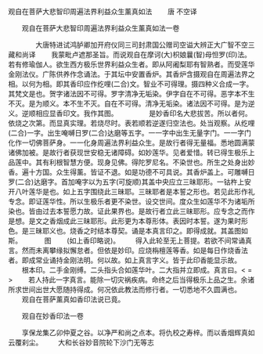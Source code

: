   观自在菩萨大悲智印周遍法界利益众生薰真如法
　　唐 不空译




　　观自在菩萨大悲智印周遍法界利益众生薰真如法一卷

　　　　大唐特进试鸿胪卿加开府仪同三司封肃国公赠司空谥大辨正大广智不空三藏和尚译
　　我蒙毗卢遮那圣旨。而说观自在摩诃(大)枳娘曩(智)母怛罗(印)法。若有修瑜伽人。欲生西方极乐世界利益众生者。即从阿阇梨耶有智熟者。而受莲华金刚法仪。广陈供养作念诵法。于其坛中安置香炉。其香炉含摄观自在周遍法界之相。以何为相。即其香印应作纥哩(二合)文。智业不可得理。摄四种义合成一字。其梵文是也。贺字诸法因不可得。罗字清净无垢染。伊字自在不可得。恶字本不生不灭。是为顺义。本不生不灭。自在不可得。清净无垢染。诸法因不可得。是为逆义。逆顺相应显香印文。我作其图。
　　
　　是妙香印名大悲拔苦。所以者何。依烧之次第。而显真实理。若烧尽时。表若顺若逆遂归空法也。处当观察。从纥哩(二合)一字。出生唵嚩日罗(二合)达磨等五字。一一字中出生无量字门。一一字门化作一切佛菩萨身。一一化身周遍法界利益众生。是故行者得无量福。悉地圆满蒙诸佛加被。是故行者获现世安稳无诸障碍。如妙莲华。见者爱惜。转已得生极乐上品莲中。其有利根智慧方便。现身见佛。得陀罗尼名。不染世也。所生之处身出妙香。遍十方国。众生得薰。皆证不退。如是功德不可具说。其香炉盖上。可雕嚩日罗(二合)达磨字。首加唵字以为五字(可旋顺)其盖中央应立三昧耶形。一钴杵上安开八叶莲华是也。如上五字围绕此三昧耶。三昧耶者是本誓之形也。若见此形作礼专念。即证莲华性。所以生极乐者更不染世。设交世间。度众生如莲华不为诸垢所染也。皆由过去本誓愿力故。证此果界也。是故行者立此三昧耶形。应专念之而作是想。是文之香烟成此三昧耶形。此形更为本尊形体。表因时本誓。遂为果时形色。是三昧耶义也。烧香之时结本尊契。诵是本真言印之。即得成就。其盖图如斯。
　　　图
　　(如上香印略说)。
　　得入此轮至无上菩提。若欲不间常诵真言。然而未离攀缘拟懈怠者。但依是妙印。应烧栴檀莲等香。如是每日作烧香法者。即成常业诵持金刚法明。何以故。如上真言字义。皆于此印香能显示故。
　　根本印。二手金刚缚。二头指头合如莲华叶。二大指并立即成。真言曰。< =  >
　　若人持此一字真言。能除一切灾祸疾病。命终之后当得极乐上品之生。余诸所求世间出世大愿随持得成。何况依此教法而修行者。一切悉地不久圆满也。
　　观自在菩萨薰真如香印法说已竟。

　　观自在妙香印法一卷

　　享保龙集乙卯仲夏之谷。以净严和尚之点本。将仇校之寿梓。而以香烟辉真如云覆刹尘。
　　大和长谷妙音院轮下沙门无等志

